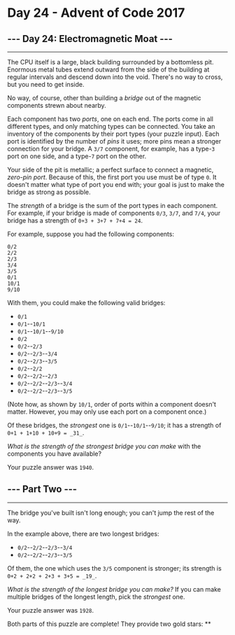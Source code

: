 # Day 24 - Advent of Code 2017

## --- Day 24: Electromagnetic Moat ---

-------------------------------------

The CPU itself is a large, black building surrounded by a bottomless pit. Enormous metal tubes extend outward from the side of the building at regular intervals and descend down into the void. There's no way to cross, but you need to get inside.

No way, of course, other than building a _bridge_ out of the magnetic components strewn about nearby.

Each component has two _ports_, one on each end. The ports come in all different types, and only matching types can be connected. You take an inventory of the components by their port types (your puzzle input). Each port is identified by the number of _pins_ it uses; more pins mean a stronger connection for your bridge. A `3/7` component, for example, has a type-`3` port on one side, and a type-`7` port on the other.

Your side of the pit is metallic; a perfect surface to connect a magnetic, _zero-pin port_. Because of this, the first port you use must be of type `0`. It doesn't matter what type of port you end with; your goal is just to make the bridge as strong as possible.

The _strength_ of a bridge is the sum of the port types in each component. For example, if your bridge is made of components `0/3`, `3/7`, and `7/4`, your bridge has a strength of `0+3 + 3+7 + 7+4 = 24`.

For example, suppose you had the following components:

    0/2
    2/2
    2/3
    3/4
    3/5
    0/1
    10/1
    9/10

With them, you could make the following valid bridges:

* `0/1`
* `0/1`\--`10/1`
* `0/1`\--`10/1`\--`9/10`
* `0/2`
* `0/2`\--`2/3`
* `0/2`\--`2/3`\--`3/4`
* `0/2`\--`2/3`\--`3/5`
* `0/2`\--`2/2`
* `0/2`\--`2/2`\--`2/3`
* `0/2`\--`2/2`\--`2/3`\--`3/4`
* `0/2`\--`2/2`\--`2/3`\--`3/5`

(Note how, as shown by `10/1`, order of ports within a component doesn't matter. However, you may only use each port on a component once.)

Of these bridges, the _strongest_ one is `0/1`\--`10/1`\--`9/10`; it has a strength of `0+1 + 1+10 + 10+9 = _31_`.

_What is the strength of the strongest bridge you can make_ with the components you have available?

Your puzzle answer was `1940`.

## --- Part Two ---

-------------------------------------

The bridge you've built isn't long enough; you can't jump the rest of the way.

In the example above, there are two longest bridges:

* `0/2`\--`2/2`\--`2/3`\--`3/4`
* `0/2`\--`2/2`\--`2/3`\--`3/5`

Of them, the one which uses the `3/5` component is stronger; its strength is `0+2 + 2+2 + 2+3 + 3+5 = _19_`.

_What is the strength of the longest bridge you can make?_ If you can make multiple bridges of the longest length, pick the _strongest_ one.

Your puzzle answer was `1928`.

Both parts of this puzzle are complete! They provide two gold stars: \*\*
